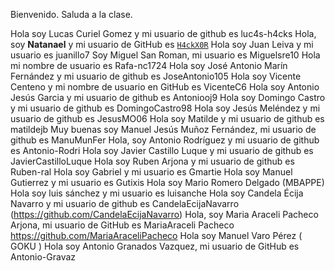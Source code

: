 Bienvenido. Saluda a la clase.

Hola soy Lucas Curiel Gomez y mi usuario de github es luc4s-h4cks
Hola, soy **Natanael** y mi usuario de GitHub es [`H4ckX0R`](https://github.com/H4ckX0R)
Hola soy Juan Leiva y mi usuario es juanillo7
Soy Miguel San Roman, mi usuario es Miguelsre10
Hola mi nombre de usuario es Rafa-nc1724
Hola soy José Antonio Marín Fernández y mi usuario de github es JoseAntonio105
Hola soy Vicente Centeno y mi nombre de usuario en GitHub es VicenteC6
Hola soy Antonio Jesús Garcia y mi usuario de github es Antoniooj9
Hola soy Domingo Castro y mi usuario de github es DomingoCastro98
Hola soy Jesús Meléndez y mi usuario de github es JesusMO06
Hola soy Matilde y mi usuario de github es matildejb
Muy buenas soy Manuel Jesús Muñoz Fernández, mi usuario de github es ManuMunFer
Hola, soy Antonio Rodríguez y mi usuario de github es Antonio-Rodri
Hola soy Javier Castillo Luque y mi usuario de github es JavierCastilloLuque
Hola soy Ruben Arjona y mi usuario de github es Ruben-ral 
Hola soy Gabriel y mi usuario es Gmartie
Hola soy Manuel Gutierrez y mi usuario es Gutixis
Hola soy Mario Romero Delgado (MBAPPE)
Hola soy luis sánchez y  mi usuario es luisanche
Hola soy Candela Écija Navarro y mi usuario de github es CandelaEcijaNavarro (https://github.com/CandelaEcijaNavarro)
Hola, soy Maria Araceli Pacheco Arjona, mi usuario de GitHub es MariaAraceli Pacheco https://github.com/MariaAraceliPacheco
Hola soy Manuel Varo Pérez ( GOKU )
Hola soy Antonio Granados Vazquez, mi usuario de GitHub es Antonio-Gravaz
